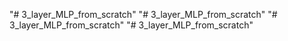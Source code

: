 "# 3_layer_MLP_from_scratch" 
"# 3_layer_MLP_from_scratch" 
"# 3_layer_MLP_from_scratch" 
"# 3_layer_MLP_from_scratch" 
